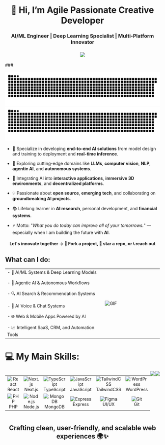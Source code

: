 <h1 align="center" dir="auto">👋 Hi, I’m Agile Passionate Creative Developer</h1>
<p align="center">
  <h3 align="center">AI/ML Engineer | Deep Learning Specialist | Multi-Platform Innovator</h3>
  
###
<p align="center">
    <img src="https://readme-typing-svg.herokuapp.com?lines=🚀Welcome+to+my+Github+Profile!;I'm+Senior+Full+Stack+Engineer;I'm+Senior+AI+Engineer;React+%26+Next.js+%26+React+Native+Expert;WordPress+Specialist;Always+learning+new+technologies&center=true&width=500&height=60">
</p>
###


![github contribution grid snake animation](https://raw.githubusercontent.com/nftknight/nftknight/output/github-contribution-grid-snake-dark.svg#gh-dark-mode-only)
![github contribution grid snake animation](https://raw.githubusercontent.com/nftknight/nftknight/output/github-contribution-grid-snake.svg#gh-light-mode-only)

- 🤖 Specialize in developing <strong>end-to-end AI solutions</strong> from model design and training to deployment and <strong>real-time inference</strong>.<br>

- 🧠 Exploring cutting-edge domains like <strong>LLMs</strong>, <strong>computer vision</strong>, <strong>NLP</strong>, <strong>agentic AI</strong>, and <strong>autonomous systems</strong>.<br>

- 🔗 Integrating AI into <strong>interactive applications</strong>, <strong>immersive 3D environments</strong>, and <strong>decentralized platforms</strong>.<br>

- 💡 Passionate about <strong>open source</strong>, <strong>emerging tech</strong>, and collaborating on <strong>groundbreaking AI projects</strong>.<br>

- 📚 Lifelong learner in <strong>AI research</strong>, personal development, and <strong>financial systems</strong>.<br>

- ⚡ Motto: "<em>What you do today can improve all of your tomorrows.</em>" — especially when I am building the future with <strong>AI</strong>.

<h4 align="center">
 Let's innovate together → 🛒 Fork a project, 🌟 star a repo, or 📞 reach out
</h4>
</p>

## What can I do:

<table>
  <tr>
  <td width="60%">
  - 🧠 AI/ML Systems & Deep Learning Models
    </br></br>
  - 🤖 Agentic AI & Autonomous Workflows
    </br></br>
  - 🔍 AI Search & Recommendation Systems
    </br></br>
  - 💬 AI Voice & Chat Systems
    </br></br>
  - 🌐 Web & Mobile Apps Powered by AI
    </br></br>
  - 📈 Intelligent SaaS, CRM, and Automation Tools
  </td>
  <td width="35%"><img alt="GIF" src="https://github.com/abhisheknaiidu/abhisheknaiidu/blob/master/code.gif?raw=true" width="100%"/></td>
</table>

# 💻 My Main Skills:
<div style="display: flex; align-items: flex-start; align: center">
<table align="center">
    <tr>
        <td align="center" width="96">
            <img src="https://skillicons.dev/icons?i=react" width="48" height="48" alt="React" />
            <br>React
        </td>
        <td align="center" width="96">
            <img src="https://skillicons.dev/icons?i=nextjs" width="48" height="48" alt="Next.js" />
            <br>Next.js
        </td>
        <td align="center" width="96">
            <img src="https://skillicons.dev/icons?i=typescript" width="48" height="48" alt="TypeScript" />
            <br>TypeScript
        </td>
        <td align="center" width="96">
            <img src="https://skillicons.dev/icons?i=javascript" width="48" height="48" alt="JavaScript" />
            <br>JavaScript
        </td>
        <td align="center" width="96">
            <img src="https://skillicons.dev/icons?i=tailwind" width="48" height="48" alt="TailwindCSS" />
            <br>TailwindCSS
        </td>
        <td align="center" width="96">
            <img src="https://skillicons.dev/icons?i=wordpress" width="48" height="48" alt="WordPress" />
            <br>WordPress
        </td>
    </tr>
    <tr>
        <td align="center" width="96">
            <img src="https://skillicons.dev/icons?i=php" width="48" height="48" alt="PHP" />
            <br>PHP
        </td>
        <td align="center" width="96">
            <img src="https://skillicons.dev/icons?i=nodejs" width="48" height="48" alt="Node.js" />
            <br>Node.js
        </td>
        <td align="center" width="96">
            <img src="https://skillicons.dev/icons?i=mongodb" width="48" height="48" alt="MongoDB" />
            <br>MongoDB
        </td>
        <td align="center" width="96">
            <img src="https://skillicons.dev/icons?i=express" width="48" height="48" alt="Express" />
            <br>Express
        </td>
        <td align="center" width="96">
            <img src="https://skillicons.dev/icons?i=figma" width="48" height="48" alt="Figma" />
            <br>UI/UX
        </td>
        <td align="center" width="96">
            <img src="https://skillicons.dev/icons?i=git" width="48" height="48" alt="Git" />
            <br>Git
        </td>
    </tr>
</table>
  
<img align="left" src="https://visitor-badge.laobi.icu/badge?page_id=NFTknight.NFTknight" />
<img align="right" src="https://img.shields.io/github/followers/lucyhunter9411?label=Follow&style=social" />
<h1 align="center"></h1>
</br>
<br><br>
</div>

<h2 align="center">Crafting clean, user-friendly, and scalable web experiences 🌍✨</h2>
